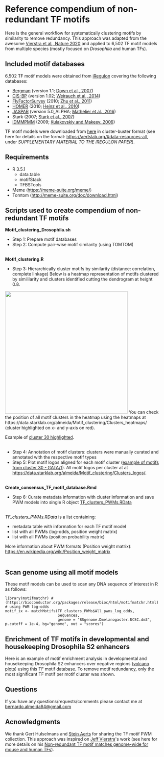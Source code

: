 # Reference compendium of non-redundant TF motifs

Here is the general workflow for systematically clustering motifs by similarity to remove redundancy. This approach was adapted from the awesome [Vierstra et al., Nature 2020](https://www.nature.com/articles/s41586-020-2528-x) and applied to 6,502 TF motif models from multiple species (mostly focused on *Drosophila* and human TFs).

## Included motif databases

6,502 TF motif models were obtained from [iRegulon](http://iregulon.aertslab.org/collections.html) covering the following databases:
- [Bergman](http://bergmanlab.genetics.uga.edu/?page_id=274) (version 1.1; [Down et al., 2007](https://www.ncbi.nlm.nih.gov/pubmed/17238282))
- [CIS-BP](http://cisbp.ccbr.utoronto.ca/) (version 1.02; [Weirauch et al., 2014](https://www.ncbi.nlm.nih.gov/pubmed/25215497))
- [FlyFactorSurvey](http://pgfe.umassmed.edu/ffs/) (2010; [Zhu et al., 2011](https://www.ncbi.nlm.nih.gov/pubmed/21097781))
- [HOMER](http://homer.salk.edu/homer/) (2010; [Heinz et al., 2010](https://www.ncbi.nlm.nih.gov/pubmed/20513432))
- [JASPAR](http://jaspar.genereg.net/) (version 5.0_ALPHA; [Mathelier et al., 2016](https://www.ncbi.nlm.nih.gov/pubmed/26531826))
- Stark (2007; [Stark et al., 2007](https://www.ncbi.nlm.nih.gov/pubmed/17994088))
- [iDMMPMM](http://autosome.ru/iDMMPMM/) (2009; [Kulakovskiy and Makeev, 2009](https://link.springer.com/article/10.1134/S0006350909060013))

TF motif models were downloaded from [here](https://resources.aertslab.org/papers/iregulon/motifColl-10k-all-public.tar.gz) in cluster-buster format (see here for details on the format: https://aertslab.org/#data-resources-all, under *SUPPLEMENTARY MATERIAL TO THE IREGULON PAPER*).

## Requirements

- R 3.5.1
  - data.table
  - motifStack
  - TFBSTools
- Meme (https://meme-suite.org/meme/)
- Tomtom (http://meme-suite.org/doc/download.html)

## Scripts used to create compendium of non-redundant TF motifs

**Motif_clustering_Drosophila.sh**
- Step 1: Prepare motif databases
- Step 2: Compute pair-wise motif similarity (using TOMTOM)
<br/><br/>

**Motif_clustering.R**
- Step 3: Hierarchically cluster motifs by similarity (distance: correlation, complete linkage)
Below is a heatmap representation of motifs clustered by simililarity and clusters identified cutting the dendrogram at height 0.8.
<img src="https://data.starklab.org/almeida/Motif_clustering/Clusters_heatmaps/All_motifs_hierarchically_clustered_heatmap_pairwise_similarity_scores.png" width="400" style="margin-bottom:0;margin-top:0"/>
You can check the position of all motif clusters in the heatmap using the heatmaps at https://data.starklab.org/almeida/Motif_clustering/Clusters_heatmaps/ (cluster highlighted on x- and y-axis on red).

Example of [cluster 30 highlighted](https://data.starklab.org/almeida/Motif_clustering/Clusters_heatmaps/Highlight_cluster_30.png).
<br/><br/>

- Step 4: Annotation of motif clusters: clusters were manually curated and annotated with the respective motif types
- Step 5: Plot motif logos aligned for each motif cluster ([example of motifs from cluster 30 - GATA/1](https://data.starklab.org/almeida/Motif_clustering/Clusters_logos/Cluster30_GATA.1_44motifs.pdf)). All motif logos per cluster at at https://data.starklab.org/almeida/Motif_clustering/Clusters_logos/.
<br/><br/>

**Create_consensus_TF_motif_database.Rmd**
- Step 6: Curate metadata information with cluster information and save PWM models into single R object [TF_clusters_PWMs.RData](https://data.starklab.org/almeida/Motif_clustering/TF_clusters_PWMs.RData)
<br/><br/>

*TF_clusters_PWMs.RData* is a list containing:
- metadata table with information for each TF motif model
- list with all PWMs (log-odds, position weight matrix)
- list with all PWMs (position probability matrix) 

More information about PWM formats (Position weight matrix): https://en.wikipedia.org/wiki/Position_weight_matrix
<br/><br/>

## Scan genome using all motif models
These motif models can be used to scan any DNA sequence of interest in R as follows:
```
library(motifmatchr) #(https://bioconductor.org/packages/release/bioc/html/motifmatchr.html)
# using PWM log-odds
motif_ix <- matchMotifs(TF_clusters_PWMs$All_pwms_log_odds,
                        Sequences,
                        genome = "BSgenome.Dmelanogaster.UCSC.dm3", p.cutoff = 1e-4, bg="genome", out = "scores")
```

## Enrichment of TF motifs in developmental and housekeeping Drosophila S2 enhancers
Here is an example of motif enrichment analysis in developmental and housekeeping Drosophila S2 enhancers over negative regions ([volcano plots](https://data.starklab.org/almeida/Drosophila_enhancers_motif_enrichment/Motif_enrichment_volcano_plots.pdf)) using this TF motif database. To remove motif redundancy, only the most significant TF motif per motif cluster was shown.

## Questions
If you have any questions/requests/comments please contact me at [bernardo.almeida94@gmail.com](mailto:bernardo.almeida94@gmail.com)

## Acnowledgments
We thank Gert Hulselmans and [Stein Aerts](https://aertslab.org/) for sharing the TF motif PWM collection. This approach was inspired on [Jeff Vierstra](https://www.vierstra.org/)'s work (see here for more details on his [Non-redundant TF motif matches genome-wide for mouse and human TFs](https://www.vierstra.org/resources/motif_clustering)).
